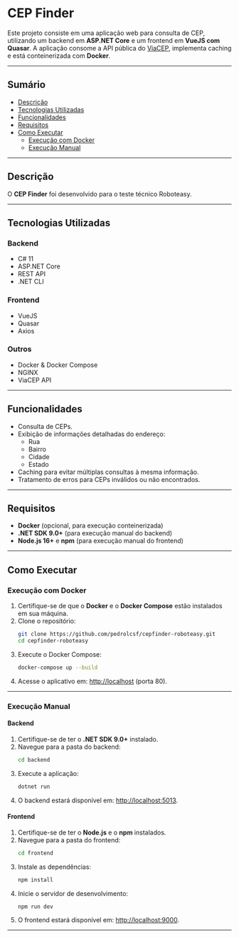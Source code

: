 # **CEP Finder**

Este projeto consiste em uma aplicação web para consulta de CEP, utilizando um backend em **ASP.NET Core** e um frontend em **VueJS com Quasar**. A aplicação consome a API pública do [ViaCEP](https://viacep.com.br/), implementa caching e está conteinerizada com **Docker**.

---

## **Sumário**
- [Descrição](#descrição)
- [Tecnologias Utilizadas](#tecnologias-utilizadas)
- [Funcionalidades](#funcionalidades)
- [Requisitos](#requisitos)
- [Como Executar](#como-executar)
  - [Execução com Docker](#execução-com-docker)
  - [Execução Manual](#execução-manual)

---

## **Descrição**

O **CEP Finder** foi desenvolvido para o teste técnico Roboteasy.

---

## **Tecnologias Utilizadas**

### Backend
- C# 11
- ASP.NET Core
- REST API
- .NET CLI

### Frontend
- VueJS
- Quasar
- Axios

### Outros
- Docker & Docker Compose
- NGINX
- ViaCEP API

---

## **Funcionalidades**
- Consulta de CEPs.
- Exibição de informações detalhadas do endereço:
  - Rua
  - Bairro
  - Cidade
  - Estado
- Caching para evitar múltiplas consultas à mesma informação.
- Tratamento de erros para CEPs inválidos ou não encontrados.

---

## **Requisitos**

- **Docker** (opcional, para execução conteinerizada)
- **.NET SDK 9.0+** (para execução manual do backend)
- **Node.js 16+** e **npm** (para execução manual do frontend)

---

## **Como Executar**

### **Execução com Docker**
1. Certifique-se de que o **Docker** e o **Docker Compose** estão instalados em sua máquina.
2. Clone o repositório:
   ```bash
   git clone https://github.com/pedrolcsf/cepfinder-roboteasy.git
   cd cepfinder-roboteasy
   ```
3. Execute o Docker Compose:
   ```bash
   docker-compose up --build
   ```
4. Acesse o aplicativo em: [http://localhost](http://localhost) (porta 80).

---

### **Execução Manual**

#### **Backend**
1. Certifique-se de ter o **.NET SDK 9.0+** instalado.
2. Navegue para a pasta do backend:
   ```bash
   cd backend
   ```
3. Execute a aplicação:
   ```bash
   dotnet run
   ```
4. O backend estará disponível em: [http://localhost:5013](http://localhost:5013).

#### **Frontend**
1. Certifique-se de ter o **Node.js** e o **npm** instalados.
2. Navegue para a pasta do frontend:
   ```bash
   cd frontend
   ```
3. Instale as dependências:
   ```bash
   npm install
   ```
4. Inicie o servidor de desenvolvimento:
   ```bash
   npm run dev
   ```
5. O frontend estará disponível em: [http://localhost:9000](http://localhost:9000).

---